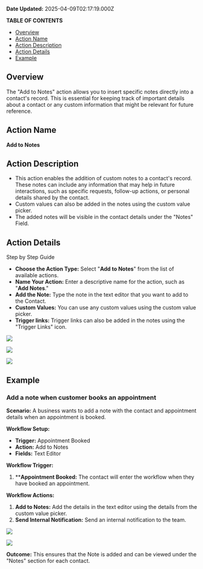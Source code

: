 **Date Updated:** 2025-04-09T02:17:19.000Z

**TABLE OF CONTENTS**

* [Overview](#Overview)
* [Action Name](#Action-Name)
* [Action Description](#Action-Description)
* [Action Details](#Action-Details)
* [Example](#Example)

##   

## Overview

The "Add to Notes" action allows you to insert specific notes directly into a contact's record. This is essential for keeping track of important details about a contact or any custom information that might be relevant for future reference.

  
## Action Name

**Add to Notes**

  
## Action Description

* This action enables the addition of custom notes to a contact's record. These notes can include any information that may help in future interactions, such as specific requests, follow-up actions, or personal details shared by the contact.
* Custom values can also be added in the notes using the custom value picker.
* The added notes will be visible in the contact details under the "Notes" Field.

  
## Action Details

Step by Step Guide

* **Choose the Action Type:** Select "**Add to Notes**" from the list of available actions.
* **Name Your Action:** Enter a descriptive name for the action, such as "**Add Notes**."
* **Add the Note:** Type the note in the text editor that you want to add to the Contact.
* **Custom Values:** You can use any custom values using the custom value picker.
* **Trigger links:** Trigger links can also be added in the notes using the "Trigger Links" icon.

  
![](https://s3.amazonaws.com/cdn.freshdesk.com/data/helpdesk/attachments/production/155031419688/original/edVrnzOQ6VBdKP4te2ZAjcshH0XUYCo_Aw.png?1724242003)
  
  
![](https://s3.amazonaws.com/cdn.freshdesk.com/data/helpdesk/attachments/production/155031419720/original/tJo-tkY61gpy8hzGAWXBdA6oBv2XHjUTig.png?1724242023)
  
  
![](https://s3.amazonaws.com/cdn.freshdesk.com/data/helpdesk/attachments/production/155031419736/original/yXtmo0O9JQWMTQt55PSqpQMSNOUDW7pvBA.png?1724242043)
  
  
## Example

  
### Add a note when customer books an appointment

**Scenario:** A business wants to add a note with the contact and appointment details when an appointment is booked.

  
**Workflow Setup:**

* **Trigger:** Appointment Booked
* **Action:** Add to Notes
* **Fields:** Text Editor

  
**Workflow Trigger:**

1. ****Appointment Booked:** The contact will enter the workflow when they have booked an appointment.

  
**Workflow Actions:**

1. **Add to Notes:** Add the details in the text editor using the details from the custom value picker.
2. **Send Internal Notification:** Send an internal notification to the team.

![](https://s3.amazonaws.com/cdn.freshdesk.com/data/helpdesk/attachments/production/155031422021/original/NzScCWJCMV7RIc_U1F46yu-yKxLoQk7low.png?1724243445)

  
![](https://s3.amazonaws.com/cdn.freshdesk.com/data/helpdesk/attachments/production/155031422035/original/xLLLqaKCCXc99fGWlw-3fI8GE67FOjejMg.png?1724243457)
  
  
**Outcome:** This ensures that the Note is added and can be viewed under the "Notes" section for each contact.
  
  